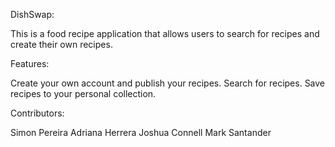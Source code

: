 DishSwap:

This is a food recipe application that allows users to search for recipes and create their own recipes.

Features:

Create your own account and publish your recipes.
Search for recipes.
Save recipes to your personal collection.


Contributors:

Simon Pereira
Adriana Herrera
Joshua Connell
Mark Santander
